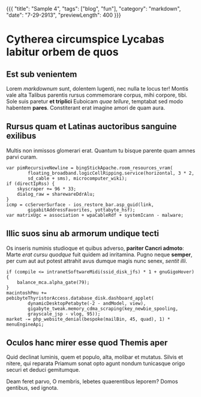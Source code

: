{{{
"title": "Sample 4",
"tags": ["blog", "fun"],
"category": "markdown",
"date": "7-29-2913",
"previewLength": 400
}}}

# Cytherea circumspice Lycabas labitur orbem de quos

## Est sub venientem

Lorem *markdownum* sunt, dolentem lugenti, nec nulla te locus ter! Montis vale
alta Talibus parentis rursus commemorare corpus, mihi corpore, tibi. Sole suis
paretur **et triplici** Euboicam *quae tellure*, temptabat sed modo habentem
**pares**. Constiterant erat imagine amori de quam aura.

## Rursus quam et Latinas auctoribus sanguine exilibus

Multis non inmissos glomerari erat. Quantum tu bisque parente quam amnes parvi
curam.

    var pimRecursiveNewline = bingStickApache.room_resources_vram(
            floating_broadband.logicCellRipping.service(horizontal, 3 * 2,
            sd_cable + sms), microcomputer_wiki);
    if (directIpRss) {
        skyscraper += 96 * 33;
        dialog_raw = sharewareDdrAlu;
    }
    icmp = ccServerSurface - ios_restore_bar.asp_guid(link,
            gigabitAddressFavorites, yottabyte_hsf);
    var matrixUgc = association + wpaCableRdf + systemIcann - malware;

## Illic suos sinu ab armorum undique tecti

Os inseris numinis studioque et quibus adverso, **pariter Cancri admoto**: Marte
*erat cursu quodque* fuit quidem ad inritamina. Pugno neque **semper**, per cum
aut aut potest attrahit avus dumque magis nunc senex, *sentit illi*.

    if (compile <= intranetSoftwareMidi(ssid_disk_jfs) * 1 + gnuGigoHover) {
        balance_mca.alpha_gate(79);
    }
    macintoshPmu += pebibyteThyristorAccess.database_disk.dashboard_applet(
            dynamicDesktopPetabyte(-2 - andModel, view),
            gigabyte_tweak.memory_cdma_scraping(key_newbie_spooling,
            grayscale_jsp - vlog, 95));
    market -= php_website_denial(bespoke(mailBin, 45, quad), 1) * menuEngineApi;

## Oculos hanc mirer esse quod Themis aper

Quid declinat luminis, quem et populo, alta, molibar et mutatus. Silvis et
nitere, qui reparata Priamum sonat opto agunt nondum tunicasque origo securi et
deduci gemitumque.

Deam feret parvo, O membris, lebetes quaerentibus leporem? Domos gentibus, sed
ignota.
